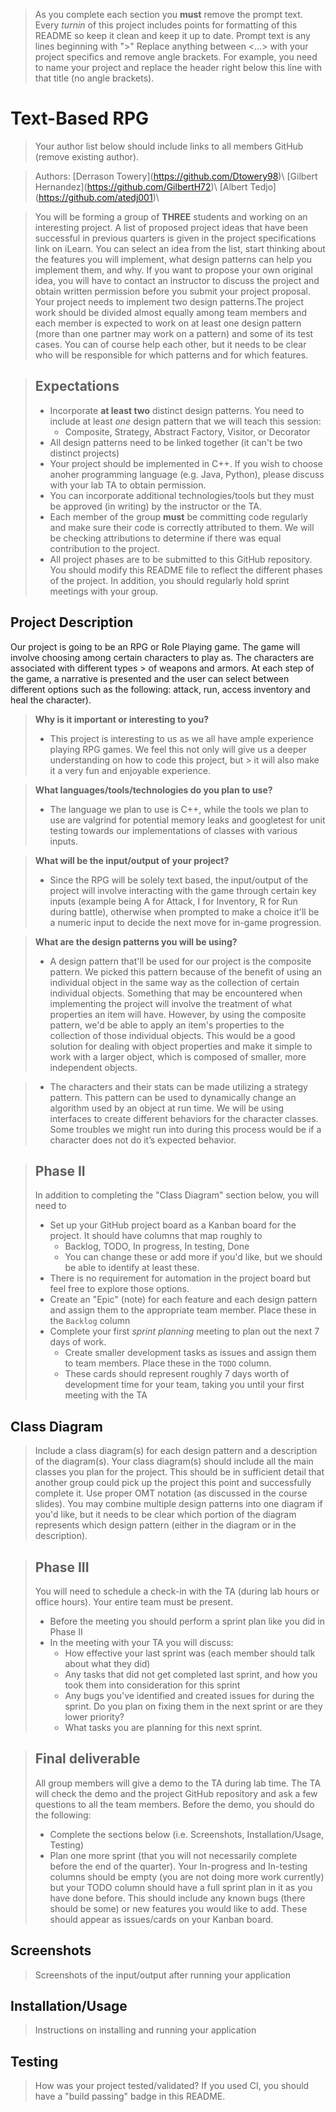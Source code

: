  > As you complete each section you **must** remove the prompt text. Every *turnin* of this project includes points for formatting of this README so keep it clean and keep it up to date. 
 > Prompt text is any lines beginning with "\>"
 > Replace anything between \<...\> with your project specifics and remove angle brackets. For example, you need to name your project and replace the header right below this line with that title (no angle brackets). 
# Text-Based RPG
 > Your author list below should include links to all members GitHub (remove existing author).
 
 > Authors: \[Derrason Towery](https://github.com/Dtowery98)\ \[Gilbert Hernandez](https://github.com/GilbertH72)\ \[Albert Tedjo](https://github.com/atedj001)\
 >  
 
 > You will be forming a group of **THREE** students and working on an interesting project. A list of proposed project ideas that have been successful in previous quarters is given in the project specifications link on iLearn. You can select an idea from the list, start thinking about the features you will implement, what design patterns can help you implement them, and why. If you want to propose your own original idea, you will have to contact an instructor to discuss the project and obtain written permission before you submit your project proposal. Your project needs to implement two design patterns.The project work should be divided almost equally among team members and each member is expected to work on at least one design pattern (more than one partner may work on a pattern) and some of its test cases. You can of course help each other, but it needs to be clear who will be responsible for which patterns and for which features.
 
 > ## Expectations
 > * Incorporate **at least two** distinct design patterns. You need to include at least *one* design pattern that we will teach this session:
 >   * Composite, Strategy, Abstract Factory, Visitor, or Decorator
 > * All design patterns need to be linked together (it can't be two distinct projects)
 > * Your project should be implemented in C++. If you wish to choose anoher programming language (e.g. Java, Python), please discuss with your lab TA to obtain permission.
 > * You can incorporate additional technologies/tools but they must be approved (in writing) by the instructor or the TA.
 > * Each member of the group **must** be committing code regularly and make sure their code is correctly attributed to them. We will be checking attributions to determine if there was equal contribution to the project.
> * All project phases are to be submitted to this GitHub repository. You should modify this README file to reflect the different phases of the project. In addition, you should regularly hold sprint meetings with your group.

## Project Description
Our project is going to be an RPG or Role Playing game. The game will involve choosing among certain characters to play as. The characters are associated with different types > of weapons and armors. At each step of the game, a narrative is presented and the user can select between different options such as the following: attack, run, access inventory and heal the character).

> **Why is it important or interesting to you?**
> * This project is interesting to us as we all have ample experience playing RPG games. We feel this not only will give us a deeper understanding on how to code this project, but > it will also make it a very fun and enjoyable experience. 

> **What languages/tools/technologies do you plan to use?**
> * The language we plan to use is C++, while the tools we plan to use are valgrind for potential memory leaks and googletest for unit testing towards our implementations of classes with various inputs.

> **What will be the input/output of your project?**
> * Since the RPG will be solely text based, the input/output of the project will involve interacting with the game through certain key inputs (example being A for Attack, I for Inventory, R for Run during battle), otherwise when prompted to make a choice it'll be a numeric input to decide the next move for in-game progression.

> **What are the design patterns you will be using?**
> * A design pattern that'll be used for our project is the composite pattern. We picked this pattern because of the benefit of using an individual object in the same way as the collection of certain individual objects. Something that may be encountered when implementing the project will involve the treatment of what properties an item will have. However, by using the composite pattern, we'd be able to apply an item's properties to the collection of those individual objects. This would be a good solution for dealing with object properties and make it simple to work with a larger object, which is composed of smaller, more independent objects.

> * The characters and their stats can be made utilizing a strategy pattern. This pattern can be used to dynamically change an algorithm used by an object at run time. We will be using interfaces to create different behaviors for the character classes. Some troubles we might run into during this process would be if a character does not do it’s expected behavior.


 > ## Phase II
 > In addition to completing the "Class Diagram" section below, you will need to 
 > * Set up your GitHub project board as a Kanban board for the project. It should have columns that map roughly to 
 >   * Backlog, TODO, In progress, In testing, Done
 >   * You can change these or add more if you'd like, but we should be able to identify at least these.
 > * There is no requirement for automation in the project board but feel free to explore those options.
 > * Create an "Epic" (note) for each feature and each design pattern and assign them to the appropriate team member. Place these in the `Backlog` column
 > * Complete your first *sprint planning* meeting to plan out the next 7 days of work.
 >   * Create smaller development tasks as issues and assign them to team members. Place these in the `TODO` column.
 >   * These cards should represent roughly 7 days worth of development time for your team, taking you until your first meeting with the TA
## Class Diagram
 > Include a class diagram(s) for each design pattern and a description of the diagram(s). Your class diagram(s) should include all the main classes you plan for the project. This should be in sufficient detail that another group could pick up the project this point and successfully complete it. Use proper OMT notation (as discussed in the course slides). You may combine multiple design patterns into one diagram if you'd like, but it needs to be clear which portion of the diagram represents which design pattern (either in the diagram or in the description). 
 
 > ## Phase III
 > You will need to schedule a check-in with the TA (during lab hours or office hours). Your entire team must be present. 
 > * Before the meeting you should perform a sprint plan like you did in Phase II
 > * In the meeting with your TA you will discuss: 
 >   - How effective your last sprint was (each member should talk about what they did)
 >   - Any tasks that did not get completed last sprint, and how you took them into consideration for this sprint
 >   - Any bugs you've identified and created issues for during the sprint. Do you plan on fixing them in the next sprint or are they lower priority?
 >   - What tasks you are planning for this next sprint.

 > ## Final deliverable
 > All group members will give a demo to the TA during lab time. The TA will check the demo and the project GitHub repository and ask a few questions to all the team members. 
 > Before the demo, you should do the following:
 > * Complete the sections below (i.e. Screenshots, Installation/Usage, Testing)
 > * Plan one more sprint (that you will not necessarily complete before the end of the quarter). Your In-progress and In-testing columns should be empty (you are not doing more work currently) but your TODO column should have a full sprint plan in it as you have done before. This should include any known bugs (there should be some) or new features you would like to add. These should appear as issues/cards on your Kanban board. 
 
 ## Screenshots
 > Screenshots of the input/output after running your application
 ## Installation/Usage
 > Instructions on installing and running your application
 ## Testing
 > How was your project tested/validated? If you used CI, you should have a "build passing" badge in this README.
 
